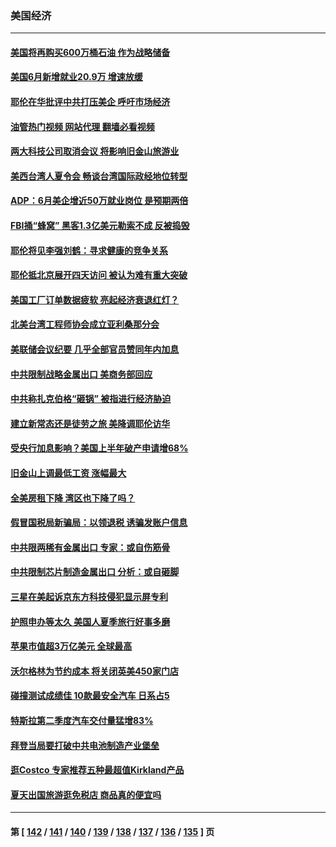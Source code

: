 ### 美国经济
---
#### [美国将再购买600万桶石油 作为战略储备](../../pages/ncid1078158/n14030446.md?07080845) 
#### [美国6月新增就业20.9万 增速放缓](../../pages/ncid1078158/n14030369.md?07080845) 
#### [耶伦在华批评中共打压美企 呼吁市场经济](../../pages/ncid1078158/n14030273.md?07080845) 
#### [油管热门视频 网站代理 翻墙必看视频](http://138.2.39.72:81/youtube.html?epic-marker?07080845)
#### [两大科技公司取消会议 将影响旧金山旅游业](../../pages/ncid1078158/n14030090.md?07080845) 
#### [美西台湾人夏令会 畅谈台湾国际政经地位转型](../../pages/ncid1078158/n14029865.md?07080845) 
#### [ADP：6月美企增近50万就业岗位 是预期两倍](../../pages/ncid1078158/n14029715.md?07080845) 
#### [FBI捅“蜂窝” 黑客1.3亿美元勒索不成 反被捣毁](../../pages/ncid1078158/n14029762.md?07080845) 
#### [耶伦将见李强刘鹤：寻求健康的竞争关系](../../pages/ncid1078158/n14029757.md?07080845) 
#### [耶伦抵北京展开四天访问 被认为难有重大突破](../../pages/ncid1078158/n14029596.md?07080845) 
#### [美国工厂订单数据疲软 亮起经济衰退红灯？](../../pages/ncid1078158/n14029437.md?07080845) 
#### [北美台湾工程师协会成立亚利桑那分会](../../pages/ncid1078158/n14029124.md?07080845) 
#### [美联储会议纪要 几乎全部官员赞同年内加息](../../pages/ncid1078158/n14029083.md?07080845) 
#### [中共限制战略金属出口 美商务部回应](../../pages/ncid1078158/n14029071.md?07080845) 
#### [中共称扎克伯格“砸锅” 被指进行经济胁迫](../../pages/ncid1078158/n14028986.md?07080845) 
#### [建立新常态还是徒劳之旅 美降调耶伦访华](../../pages/ncid1078158/n14028848.md?07080845) 
#### [受央行加息影响？美国上半年破产申请增68%](../../pages/ncid1078158/n14028719.md?07080845) 
#### [旧金山上调最低工资 涨幅最大](../../pages/ncid1078158/n14028575.md?07080845) 
#### [全美房租下降 湾区也下降了吗？](../../pages/ncid1078158/n14028573.md?07080845) 
#### [假冒国税局新骗局：以领退税 诱骗发账户信息](../../pages/ncid1078158/n14028531.md?07080845) 
#### [中共限两稀有金属出口 专家：或自伤筋骨](../../pages/ncid1078158/n14028207.md?07080845) 
#### [中共限制芯片制造金属出口 分析：或自砸脚](../../pages/ncid1078158/n14027664.md?07080845) 
#### [三星在美起诉京东方科技侵犯显示屏专利](../../pages/ncid1078158/n14027631.md?07080845) 
#### [护照申办等太久 美国人夏季旅行好事多磨](../../pages/ncid1078158/n14027590.md?07080845) 
#### [苹果市值超3万亿美元 全球最高](../../pages/ncid1078158/n14027279.md?07080845) 
#### [沃尔格林为节约成本 将关闭英美450家门店](../../pages/ncid1078158/n14027026.md?07080845) 
#### [碰撞测试成绩佳 10款最安全汽车 日系占5](../../pages/ncid1078158/n14018608.md?07080845) 
#### [特斯拉第二季度汽车交付量猛增83%](../../pages/ncid1078158/n14026952.md?07080845) 
#### [拜登当局要打破中共电池制造产业堡垒](../../pages/ncid1078158/n14026042.md?07080845) 
#### [逛Costco 专家推荐五种最超值Kirkland产品](../../pages/ncid1078158/n14016359.md?07080845) 
#### [夏天出国旅游逛免税店 商品真的便宜吗](../../pages/ncid1078158/n14023944.md?07080845) 

---
#### 第 [ [142](./142.md?07080845) / [141](./141.md?07080845) / [140](./140.md?07080845) / [139](./139.md?07080845) / [138](./138.md?07080845) / [137](./137.md?07080845) / [136](./136.md?07080845) / [135](./135.md?07080845) ] 页
